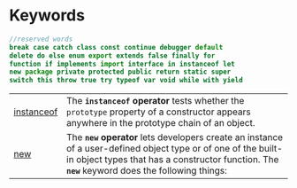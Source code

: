 # Keywords

```javascript
//reserved words
break case catch class const continue debugger default
delete do else enum export extends false finally for
function if implements import interface in instanceof let
new package private protected public return static super
switch this throw true try typeof var void while with yield
```

|  |  |
| :--- | :--- |
| [instanceof](https://developer.mozilla.org/en-US/docs/Web/JavaScript/Reference/Operators/instanceof) | The **`instanceof` operator** tests whether the `prototype` property of a constructor appears anywhere in the prototype chain of an object. |
| [new](https://developer.mozilla.org/en-US/docs/Web/JavaScript/Reference/Operators/new) | The **`new` operator** lets developers create an instance of a user-defined object type or of one of the built-in object types that has a constructor function. The **`new`** keyword does the following things: |

